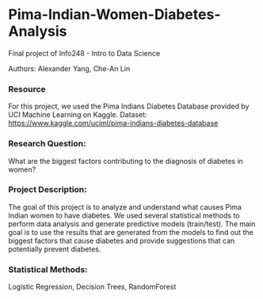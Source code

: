 # Pima-Indian-Women-Diabetes-Analysis
Final project of Info248 - Intro to Data Science

Authors: Alexander Yang, Che-An Lin

### Resource
For this project, we used the Pima Indians Diabetes Database provided by UCI Machine Learning on Kaggle.
Dataset: https://www.kaggle.com/uciml/pima-indians-diabetes-database

### Research Question:
What are the biggest factors contributing to the diagnosis of diabetes in women?

### Project Description:
The goal of this project is to analyze and understand what causes Pima Indian women to have diabetes. We used several statistical methods to perform data analysis and generate predictive models (train/test). The main goal is to use the results that are generated from the models to find out the biggest factors that cause diabetes and provide suggestions that can potentially prevent diabetes. 

### Statistical Methods:
Logistic Regression, Decision Trees, RandomForest




